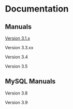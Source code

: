 # Documentation
 

##  Manuals 

[Version 3.1.x](Amanda_Enterprise_3.1/service_account.md)

Version 3.3.xx

Version 3.4 

Version 3.5

 

## MySQL Manuals 

Version 3.8 

Version 3.9 
